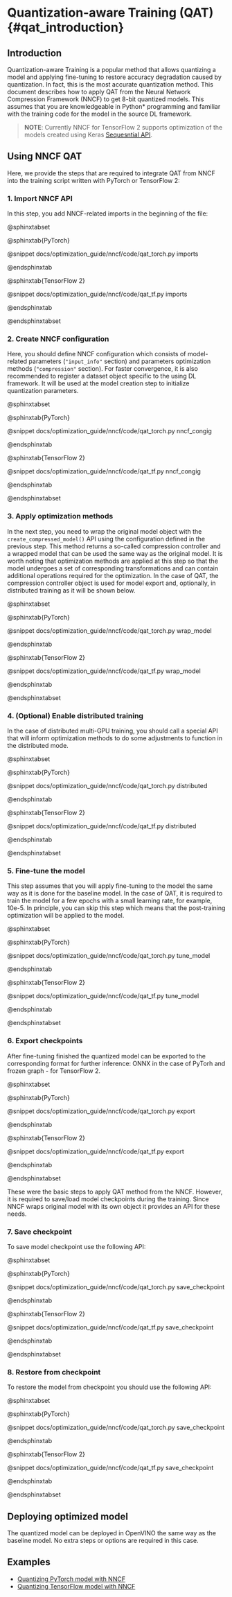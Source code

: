 # Quantization-aware Training (QAT) {#qat_introduction}

## Introduction
Quantization-aware Training is a popular method that allows quantizing a model and applying fine-tuning to restore accuracy degradation caused by quantization. In fact, this is the most accurate quantization method. This document describes how to apply QAT from the Neural Network Compression Framework (NNCF) to get 8-bit quantized models. This assumes that you are knowledgeable in Python* programming and familiar with the training code for the model in the source DL framework.

> **NOTE**: Currently NNCF for TensorFlow 2 supports optimization of the models created using Keras [Sequesntial API](https://www.tensorflow.org/guide/keras/sequential_model).

## Using NNCF QAT
Here, we provide the steps that are required to integrate QAT from NNCF into the training script written with PyTorch or TensorFlow 2:

### 1. Import NNCF API
In this step, you add NNCF-related imports in the beginning of the file:

@sphinxtabset

@sphinxtab{PyTorch}

@snippet docs/optimization_guide/nncf/code/qat_torch.py imports

@endsphinxtab

@sphinxtab{TensorFlow 2}

@snippet docs/optimization_guide/nncf/code/qat_tf.py imports

@endsphinxtab

@endsphinxtabset

### 2. Create NNCF configuration
Here, you should define NNCF configuration which consists of model-related parameters (`"input_info"` section) and parameters optimization methods (`"compression"` section). For faster convergence, it is also recommended to register a dataset object specific to the using DL framework. It will be used at the model creation step to initialize quantization parameters.

@sphinxtabset

@sphinxtab{PyTorch}

@snippet docs/optimization_guide/nncf/code/qat_torch.py nncf_congig

@endsphinxtab

@sphinxtab{TensorFlow 2}

@snippet docs/optimization_guide/nncf/code/qat_tf.py nncf_congig

@endsphinxtab

@endsphinxtabset

### 3. Apply optimization methods
In the next step, you need to wrap the original model object with the `create_compressed_model()` API using the configuration defined in the previous step. This method returns a so-called compression controller and a wrapped model that can be used the same way as the original model. It is worth noting that optimization methods are applied at this step so that the model undergoes a set of corresponding transformations and can contain additional operations required for the optimization. In the case of QAT, the compression controller object is used for model export and, optionally, in distributed training as it will be shown below.

@sphinxtabset

@sphinxtab{PyTorch}

@snippet docs/optimization_guide/nncf/code/qat_torch.py wrap_model

@endsphinxtab

@sphinxtab{TensorFlow 2}

@snippet docs/optimization_guide/nncf/code/qat_tf.py wrap_model

@endsphinxtab

@endsphinxtabset

### 4. (Optional) Enable distributed training
In the case of distributed multi-GPU training, you should call a special API that will inform optimization methods to do some adjustments to function in the distributed mode.

@sphinxtabset

@sphinxtab{PyTorch}

@snippet docs/optimization_guide/nncf/code/qat_torch.py distributed

@endsphinxtab

@sphinxtab{TensorFlow 2}

@snippet docs/optimization_guide/nncf/code/qat_tf.py distributed

@endsphinxtab

@endsphinxtabset

### 5. Fine-tune the model
This step assumes that you will apply fine-tuning to the model the same way as it is done for the baseline model. In the case of QAT, it is required to train the model for a few epochs with a small learning rate, for example, 10e-5. In principle, you can skip this step which means that the post-training optimization will be applied to the model.

@sphinxtabset

@sphinxtab{PyTorch}

@snippet docs/optimization_guide/nncf/code/qat_torch.py tune_model

@endsphinxtab

@sphinxtab{TensorFlow 2}

@snippet docs/optimization_guide/nncf/code/qat_tf.py tune_model

@endsphinxtab

@endsphinxtabset

### 6. Export checkpoints
After fine-tuning finished the quantized model can be exported to the corresponding format for further inference: ONNX in the case of PyTorh and frozen graph - for TensorFlow 2.

@sphinxtabset

@sphinxtab{PyTorch}

@snippet docs/optimization_guide/nncf/code/qat_torch.py export

@endsphinxtab

@sphinxtab{TensorFlow 2}

@snippet docs/optimization_guide/nncf/code/qat_tf.py export

@endsphinxtab

@endsphinxtabset

These were the basic steps to apply QAT method from the NNCF. However, it is required to save/load model checkpoints during the training. Since NNCF wraps original model with its own object it provides an API for these needs.

### 7. Save checkpoint
To save model checkpoint use the following API:

@sphinxtabset

@sphinxtab{PyTorch}

@snippet docs/optimization_guide/nncf/code/qat_torch.py save_checkpoint

@endsphinxtab

@sphinxtab{TensorFlow 2}

@snippet docs/optimization_guide/nncf/code/qat_tf.py save_checkpoint

@endsphinxtab

@endsphinxtabset

### 8. Restore from checkpoint
To restore the model from checkpoint you should use the following API:

@sphinxtabset

@sphinxtab{PyTorch}

@snippet docs/optimization_guide/nncf/code/qat_torch.py save_checkpoint

@endsphinxtab

@sphinxtab{TensorFlow 2}

@snippet docs/optimization_guide/nncf/code/qat_tf.py save_checkpoint

@endsphinxtab

@endsphinxtabset

## Deploying optimized model
The quantized model can be deployed in OpenVINO the same way as the baseline model. No extra steps or options are required in this case.

## Examples
- [Quantizing PyTorch model with NNCF](https://github.com/openvinotoolkit/openvino_notebooks/tree/main/notebooks/302-pytorch-quantization-aware-training)
- [Quantizing TensorFlow model with NNCF](https://github.com/openvinotoolkit/openvino_notebooks/tree/main/notebooks/305-tensorflow-quantization-aware-training)


